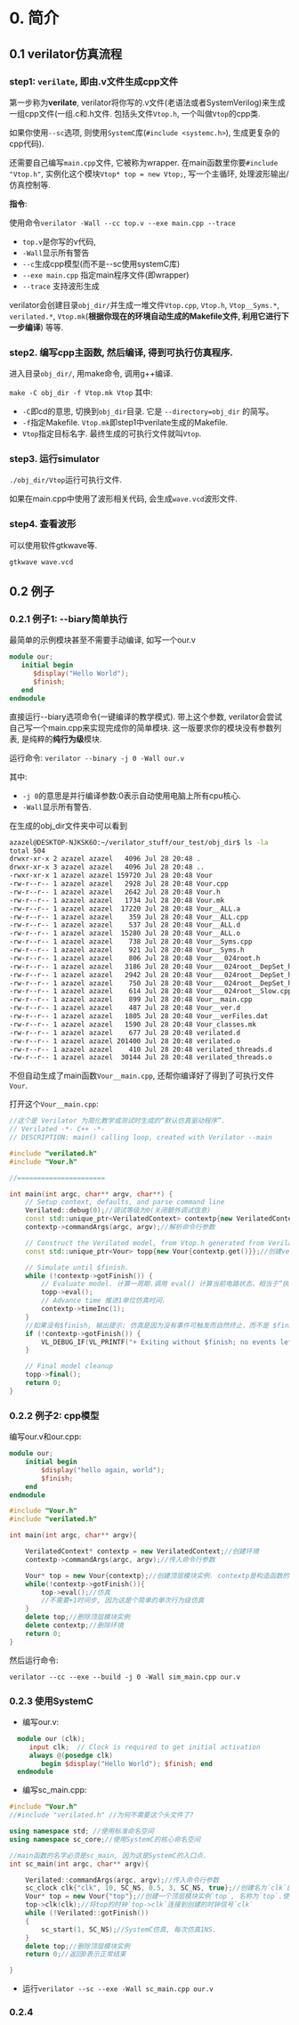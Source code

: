 



# 0. 简介

## 0.1 verilator仿真流程

### step1: `verilate`, 即由.v文件生成cpp文件

第一步称为**verilate**,
verilator将你写的.v文件(老语法或者SystemVerilog)来生成一组cpp文件(一组.c和.h文件. 包括头文件`Vtop.h`, 一个叫做`Vtop`的cpp类.  

如果你使用`--sc`选项, 则使用`SystemC`库(`#include <systemc.h>`), 生成更复杂的cpp代码).

还需要自己编写`main.cpp`文件, 它被称为wrapper. 在main函数里你要`#include "Vtop.h"`, 实例化这个模块`Vtop* top = new Vtop;`, 写一个主循环, 处理波形输出/仿真控制等.


**指令**:

使用命令`verilator -Wall --cc top.v --exe main.cpp --trace`
* `top.v`是你写的v代码, 
* `-Wall`显示所有警告
*  `--c`生成cpp模型(而不是--sc使用systemC库)
*  `--exe main.cpp` 指定main程序文件(即wrapper)
*  `--trace` 支持波形生成

verilator会创建目录`obj_dir/`并生成一堆文件`Vtop.cpp`, `Vtop.h`, `Vtop__Syms.*`, `verilated.*`, `Vtop.mk`(**根据你现在的环境自动生成的Makefile文件, 利用它进行下一步编译**) 等等.



### step2. 编写cpp主函数, 然后编译, 得到可执行仿真程序.

进入目录`obj_dir/`, 用make命令, 调用g++编译.

`make -C obj_dir -f Vtop.mk Vtop`
其中:
* `-C`即cd的意思, 切换到`obj_dir`目录. 它是 `--directory=obj_dir` 的简写。
* `-f`指定Makefile. `Vtop.mk`即step1中verilate生成的Makefile. 
* `Vtop`指定目标名字. 最终生成的可执行文件就叫`Vtop`.

### step3. 运行simulator

`./obj_dir/Vtop`运行可执行文件.

如果在main.cpp中使用了波形相关代码, 会生成`wave.vcd`波形文件.

### step4. 查看波形

可以使用软件gtkwave等.

`gtkwave wave.vcd`



## 0.2 例子 


### 0.2.1 例子1: --biary简单执行

最简单的示例模块甚至不需要手动编译, 如写一个our.v

```verilog
module our;
   initial begin
      $display("Hello World");
      $finish;
   end
endmodule
```

直接运行--biary选项命令(一键编译的教学模式). 带上这个参数, verilator会尝试自己写一个main.cpp来实现完成你的简单模块. 这一版要求你的模块没有参数列表, 是纯粹的**纯行为级**模块.

运行命令:
`verilator --binary -j 0 -Wall our.v`

其中:
* `-j 0`的意思是并行编译参数:0表示自动使用电脑上所有cpu核心.
* `-Wall`显示所有警告.


在生成的obj_dir文件夹中可以看到
```bash
azazel@DESKTOP-NJKSK6O:~/verilator_stuff/our_test/obj_dir$ ls -la
total 504
drwxr-xr-x 2 azazel azazel   4096 Jul 28 20:48 .
drwxr-xr-x 3 azazel azazel   4096 Jul 28 20:48 ..
-rwxr-xr-x 1 azazel azazel 159720 Jul 28 20:48 Vour
-rw-r--r-- 1 azazel azazel   2928 Jul 28 20:48 Vour.cpp
-rw-r--r-- 1 azazel azazel   2642 Jul 28 20:48 Vour.h
-rw-r--r-- 1 azazel azazel   1734 Jul 28 20:48 Vour.mk
-rw-r--r-- 1 azazel azazel  17220 Jul 28 20:48 Vour__ALL.a
-rw-r--r-- 1 azazel azazel    359 Jul 28 20:48 Vour__ALL.cpp
-rw-r--r-- 1 azazel azazel    537 Jul 28 20:48 Vour__ALL.d
-rw-r--r-- 1 azazel azazel  15280 Jul 28 20:48 Vour__ALL.o
-rw-r--r-- 1 azazel azazel    738 Jul 28 20:48 Vour__Syms.cpp
-rw-r--r-- 1 azazel azazel    921 Jul 28 20:48 Vour__Syms.h
-rw-r--r-- 1 azazel azazel    806 Jul 28 20:48 Vour___024root.h
-rw-r--r-- 1 azazel azazel   3186 Jul 28 20:48 Vour___024root__DepSet_h637983f1__0.cpp
-rw-r--r-- 1 azazel azazel   2942 Jul 28 20:48 Vour___024root__DepSet_h637983f1__0__Slow.cpp
-rw-r--r-- 1 azazel azazel    750 Jul 28 20:48 Vour___024root__DepSet_hf7027e39__0.cpp
-rw-r--r-- 1 azazel azazel    614 Jul 28 20:48 Vour___024root__Slow.cpp
-rw-r--r-- 1 azazel azazel    899 Jul 28 20:48 Vour__main.cpp
-rw-r--r-- 1 azazel azazel    487 Jul 28 20:48 Vour__ver.d
-rw-r--r-- 1 azazel azazel   1805 Jul 28 20:48 Vour__verFiles.dat
-rw-r--r-- 1 azazel azazel   1590 Jul 28 20:48 Vour_classes.mk
-rw-r--r-- 1 azazel azazel    677 Jul 28 20:48 verilated.d
-rw-r--r-- 1 azazel azazel 201400 Jul 28 20:48 verilated.o
-rw-r--r-- 1 azazel azazel    410 Jul 28 20:48 verilated_threads.d
-rw-r--r-- 1 azazel azazel  30144 Jul 28 20:48 verilated_threads.o
```

不但自动生成了main函数`Vour__main.cpp`, 还帮你编译好了得到了可执行文件`Vour`.

打开这个`Vour__main.cpp`:

```cpp
//这个是 Verilator 为简化教学或测试时生成的“默认仿真驱动程序”.
// Verilated -*- C++ -*-
// DESCRIPTION: main() calling loop, created with Verilator --main

#include "verilated.h"
#include "Vour.h"

//======================

int main(int argc, char** argv, char**) {
    // Setup context, defaults, and parse command line
    Verilated::debug(0);//调试等级为0(关闭额外调试信息)
    const std::unique_ptr<VerilatedContext> contextp{new VerilatedContext};//创建一个上下文对象, 也就是仿真环境.
    contextp->commandArgs(argc, argv);//解析命令行参数

    // Construct the Verilated model, from Vtop.h generated from Verilating
    const std::unique_ptr<Vour> topp{new Vour{contextp.get()}};//创建verilated模型实例, 类名为Vour, 对象名为topp 

    // Simulate until $finish.
    while (!contextp->gotFinish()) {
        // Evaluate model. 计算一周期.调用 eval() 计算当前电路状态，相当于“执行一个仿真时钟边沿”。
        topp->eval();
        // Advance time 推进1单位仿真时间.
        contextp->timeInc(1);
    }
    //如果没有$finish, 输出提示: 仿真是因为没有事件可触发而自然终止，而不是 $finish
    if (!contextp->gotFinish()) {
        VL_DEBUG_IF(VL_PRINTF("+ Exiting without $finish; no events left\n"););
    }

    // Final model cleanup
    topp->final();
    return 0;
}
```

### 0.2.2 例子2: cpp模型


编写our.v和our.cpp:

```verilog
module our;
	initial begin
		$display("hello again, world");
		$finish;
	end
endmodule
```


```cpp
#include "Vour.h"
#include "verilated.h"

int main(int argc, char** argv){

    VerilatedContext* contextp = new VerilatedContext;//创建环境
    contextp->commandArgs(argc, argv);//传入命令行参数

    Vour* top = new Vour{contextp};//创建顶层模块实例. contextp是构造函数的参数.
    while(!contextp->gotFinish()){
        top->eval();//仿真
        //不需要+1时间步, 因为这是个简单的单次行为级仿真
    }
    delete top;//删除顶层模块实例
    delete contextp;//删除环境
    return 0;    
}
```

然后运行命令:

`verilator --cc --exe --build -j 0 -Wall sim_main.cpp our.v`



### 0.2.3 使用SystemC

* 编写our.v:
```verilog
  module our (clk);
     input clk;  // Clock is required to get initial activation
     always @(posedge clk)
        begin $display("Hello World"); $finish; end
  endmodule
```

* 编写sc_main.cpp:

```cpp
#include "Vour.h"
//#include "verilated.h" //为何不需要这个头文件了?

using namespace std; //使用标准命名空间
using namespace sc_core;//使用SystemC的核心命名空间

//main函数的名字必须是sc_main, 因为这是SystemC的入口点.
int sc_main(int argc, char** argv){

    Verilated::commandArgs(argc, argv);//传入命令行参数
    sc_clock clk{"clk", 10, SC_NS, 0.5, 3, SC_NS, true};//创建名为`clk`的时钟信号, `10`ns周期(SC_NS表示纳秒), 50%占空比, 初始延迟`3`ns, `true`表示正边沿触发.
    Vour* top = new Vour{"top"};//创建一个顶层模块实例`top`, 名称为`top`.使用初始化参数列表:{top}.
    top->clk(clk);//将top的时钟`top->clk`连接到创建的时钟信号`clk`
    while (!Verilated::gotFinish())
    {
        sc_start(1, SC_NS);//SystemC仿真, 每次仿真1NS. 
    }
    delete top;//删除顶层模块实例
    return 0;//返回0表示正常结束

}

```

* 运行`verilator --sc --exe -Wall sc_main.cpp our.v`




### 0.2.4

























